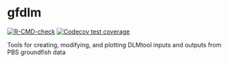 # gfdlm

<!-- badges: start -->
[![R-CMD-check](https://github.com/pbs-assess/gfdlm/workflows/R-CMD-check/badge.svg)](https://github.com/pbs-assess/gfdlm/actions)
[![Codecov test coverage](https://codecov.io/gh/pbs-assess/gfdlm/branch/master/graph/badge.svg)](https://codecov.io/gh/pbs-assess/gfdlm?branch=master)
<!-- badges: end -->

Tools for creating, modifying, and plotting DLMtool inputs and outputs from PBS groundfish data
